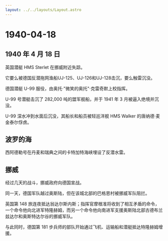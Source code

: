 ```yaml
---
layout: ../../layouts/Layout.astro
---
```


# 1940-04-18

## 1940 年 4 月 18 日

英国潜艇 HMS Sterlet 在挪威附近失踪。

它要么被德国反潜拖网渔船UJ-125、UJ-126和UJ-128击沉，要么触雷沉没。

德国潜艇 U-99 服役，由奥托·"微笑的奥托"·克雷奇默上校指挥。

U-99 号潜艇击沉了 282,000 吨的盟军舰船，并于 1941 年 3
月被逼入绝境并沉没。

U-99 深水冲到水面后沉没，其船长和船员被轻巡洋舰 HMS Walker
的唐纳德·麦金泰尔俘虏。

## 波罗的海

西阿德勒号在丹麦和瑞典之间的卡特加特海峡埋设了反潜水雷。

## 挪威

经过几天的战斗，挪威政府向德国宣战。

同一天，德国军队越过奥斯陆，但在该城北部的巴格恩村被挪威军队阻拦。

英国第 148
旅连夜抵达翁达尔斯内斯；指挥官摩根准将收到了相互矛盾的命令，一个命令他向北进军特隆赫姆，而另一个命令他向南进军支援奥斯陆北部古德布兰兹达尔和奥斯特达尔谷的挪威军队。

与此同时，德国第 181
步兵师的部队开始通过飞机、运输船和潜艇抵达特隆赫姆增援。